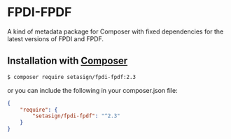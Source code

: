# FPDI-FPDF
A kind of metadata package for Composer with fixed dependencies for the latest versions of FPDI and FPDF.

## Installation with [Composer](https://packagist.org/packages/setasign/fpdi-fpdf)

```bash
$ composer require setasign/fpdi-fpdf:2.3
```

or you can include the following in your composer.json file:

```json
{
    "require": {
        "setasign/fpdi-fpdf": "^2.3"
    }
}
```
